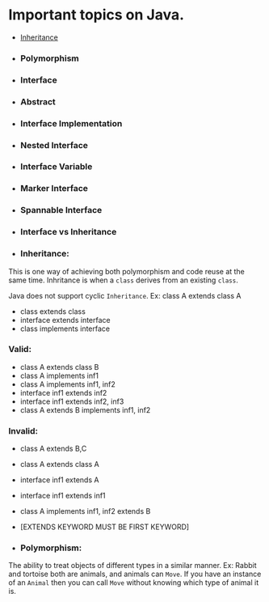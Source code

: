 # Important topics on Java.

* [Inheritance](https://github.com/pkvarnwal/JavaAndCollection/blob/master/README.md#Inheritance)

* ### Polymorphism
* ### Interface
* ### Abstract
* ### Interface Implementation
* ### Nested Interface
* ### Interface Variable
* ### Marker Interface
* ### Spannable Interface
* ### Interface vs Inheritance

* ### Inheritance: 
This is one way of achieving both polymorphism and code reuse at the same time.
Inhritance is when a `class` derives from an existing `class`.

Java does not support cyclic `Inheritance`.
Ex: class A extends class A

* class extends class
* interface extends interface
* class implements interface

### Valid:

* class A extends class B
* class A implements inf1
* class A implements inf1, inf2
* interface inf1 extends inf2
* interface inf1 extends inf2, inf3
* class A extends B implements inf1, inf2

### Invalid:

* class A extends B,C
* class A extends class A
* interface inf1 extends A
* interface inf1 extends inf1
* class A implements inf1, inf2 extends B
* [EXTENDS KEYWORD MUST BE FIRST KEYWORD]

* ### Polymorphism: 
The ability to treat objects of different types in a similar manner.
Ex: Rabbit and tortoise both are animals, and animals can `Move`. 
If you have an instance of an `Animal` then you can call `Move` without knowing which type of animal it is.



